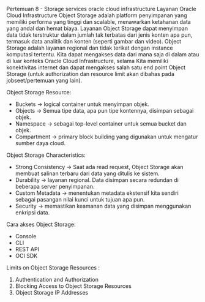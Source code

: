 Pertemuan 8 - Storage services oracle cloud infrastructure
Layanan Oracle Cloud Infrastructure Object Storage adalah platform penyimpanan yang memiliki performa yang tinggi dan scalable,  menawarkan ketahanan data yang andal dan hemat biaya. Layanan Object Storage dapat menyimpan data tidak terstruktur dalam jumlah tak terbatas dari jenis konten apa pun, termasuk data analitik dan konten (seperti gambar dan video).
Object Storage adalah layanan regional dan tidak terikat dengan instance komputasi tertentu. Kita dapat mengakses data dari mana saja di dalam atau di luar konteks Oracle Cloud Infrastructure, selama Kita memiliki konektivitas internet dan dapat mengakses salah satu end point Object Storage (untuk authorization dan resource limit akan dibahas pada jobseet/pertemuan yang lain). 

Object Storage Resource:

-	Buckets -> logical container untuk menyimpan objek.
-	Objects -> Semua tipe data, apa pun tipe kontennya, disimpan sebagai objek.
-	Namespace -> sebagai top-level container untuk semua bucket dan objek.
-	Compartment -> primary block building yang digunakan untuk mengatur sumber daya cloud.

Object Storage Characteristics:

-	Strong Consistency -> Saat ada read request, Object Storage akan membuat salinan terbaru dari data yang ditulis ke sistem.
-	Durability -> layanan regional. Data disimpan secara redundan di beberapa server penyimpanan. 
-	Custom Metadata -> menentukan metadata ekstensif kita sendiri sebagai pasangan nilai kunci untuk tujuan apa pun.
-	Security -> memastikan keamanan data yang disimpan menggunakan enkripsi data.

Cara akses Object Storage:

-	Console
-	CLI
-	REST API
-	OCI SDK

Limits on Object Storage Resources :

1.	Authentication and Authorization
2.	Blocking Access to Object Storage Resources
3.	Object Storage IP Addresses


